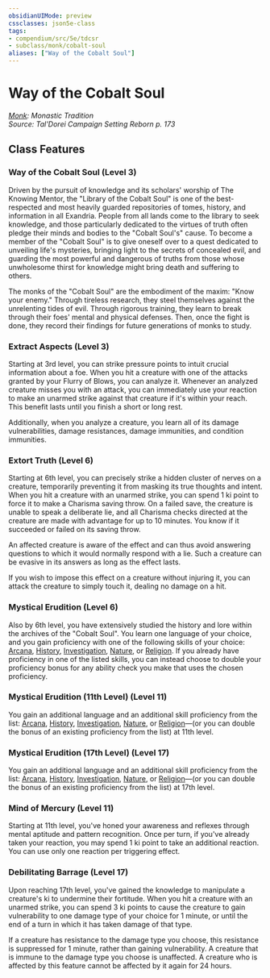 ```yaml
---
obsidianUIMode: preview
cssclasses: json5e-class
tags:
- compendium/src/5e/tdcsr
- subclass/monk/cobalt-soul
aliases: ["Way of the Cobalt Soul"]
---
```

# Way of the Cobalt Soul
*[Monk](TTRPG/Source%20Material/Mechanics/classes/Monk/Monk.md): Monastic Tradition*  
*Source: Tal'Dorei Campaign Setting Reborn p. 173*  


## Class Features

### Way of the Cobalt Soul (Level 3)

Driven by the pursuit of knowledge and its scholars' worship of The Knowing Mentor, the "Library of the Cobalt Soul" is one of the best-respected and most heavily guarded repositories of tomes, history, and information in all Exandria. People from all lands come to the library to seek knowledge, and those particularly dedicated to the virtues of truth often pledge their minds and bodies to the "Cobalt Soul's" cause. To become a member of the "Cobalt Soul" is to give oneself over to a quest dedicated to unveiling life's mysteries, bringing light to the secrets of concealed evil, and guarding the most powerful and dangerous of truths from those whose unwholesome thirst for knowledge might bring death and suffering to others.

The monks of the "Cobalt Soul" are the embodiment of the maxim: "Know your enemy." Through tireless research, they steel themselves against the unrelenting tides of evil. Through rigorous training, they learn to break through their foes' mental and physical defenses. Then, once the fight is done, they record their findings for future generations of monks to study.

### Extract Aspects (Level 3)

Starting at 3rd level, you can strike pressure points to intuit crucial information about a foe. When you hit a creature with one of the attacks granted by your Flurry of Blows, you can analyze it. Whenever an analyzed creature misses you with an attack, you can immediately use your reaction to make an unarmed strike against that creature if it's within your reach. This benefit lasts until you finish a short or long rest.

Additionally, when you analyze a creature, you learn all of its damage vulnerabilities, damage resistances, damage immunities, and condition immunities.

### Extort Truth (Level 6)

Starting at 6th level, you can precisely strike a hidden cluster of nerves on a creature, temporarily preventing it from masking its true thoughts and intent. When you hit a creature with an unarmed strike, you can spend 1 ki point to force it to make a Charisma saving throw. On a failed save, the creature is unable to speak a deliberate lie, and all Charisma checks directed at the creature are made with advantage for up to 10 minutes. You know if it succeeded or failed on its saving throw.

An affected creature is aware of the effect and can thus avoid answering questions to which it would normally respond with a lie. Such a creature can be evasive in its answers as long as the effect lasts.

If you wish to impose this effect on a creature without injuring it, you can attack the creature to simply touch it, dealing no damage on a hit.

### Mystical Erudition (Level 6)

Also by 6th level, you have extensively studied the history and lore within the archives of the "Cobalt Soul". You learn one language of your choice, and you gain proficiency with one of the following skills of your choice: [Arcana](TTRPG/Source%20Material/Mechanics/Rules/skills.md#Arcana), [History](TTRPG/Source%20Material/Mechanics/Rules/skills.md#History), [Investigation](TTRPG/Source%20Material/Mechanics/Rules/skills.md#Investigation), [Nature](TTRPG/Source%20Material/Mechanics/Rules/skills.md#Nature), or [Religion](TTRPG/Source%20Material/Mechanics/Rules/skills.md#Religion). If you already have proficiency in one of the listed skills, you can instead choose to double your proficiency bonus for any ability check you make that uses the chosen proficiency.

### Mystical Erudition (11th Level) (Level 11)

You gain an additional language and an additional skill proficiency from the list: [Arcana](TTRPG/Source%20Material/Mechanics/Rules/skills.md#Arcana), [History](TTRPG/Source%20Material/Mechanics/Rules/skills.md#History), [Investigation](TTRPG/Source%20Material/Mechanics/Rules/skills.md#Investigation), [Nature](TTRPG/Source%20Material/Mechanics/Rules/skills.md#Nature), or [Religion](TTRPG/Source%20Material/Mechanics/Rules/skills.md#Religion)—(or you can double the bonus of an existing proficiency from the list) at 11th level.

### Mystical Erudition (17th Level) (Level 17)

You gain an additional language and an additional skill proficiency from the list: [Arcana](TTRPG/Source%20Material/Mechanics/Rules/skills.md#Arcana), [History](TTRPG/Source%20Material/Mechanics/Rules/skills.md#History), [Investigation](TTRPG/Source%20Material/Mechanics/Rules/skills.md#Investigation), [Nature](TTRPG/Source%20Material/Mechanics/Rules/skills.md#Nature), or [Religion](TTRPG/Source%20Material/Mechanics/Rules/skills.md#Religion)—(or you can double the bonus of an existing proficiency from the list) at 17th level.

### Mind of Mercury (Level 11)

Starting at 11th level, you've honed your awareness and reflexes through mental aptitude and pattern recognition. Once per turn, if you've already taken your reaction, you may spend 1 ki point to take an additional reaction. You can use only one reaction per triggering effect.

### Debilitating Barrage (Level 17)

Upon reaching 17th level, you've gained the knowledge to manipulate a creature's ki to undermine their fortitude. When you hit a creature with an unarmed strike, you can spend 3 ki points to cause the creature to gain vulnerability to one damage type of your choice for 1 minute, or until the end of a turn in which it has taken damage of that type.

If a creature has resistance to the damage type you choose, this resistance is suppressed for 1 minute, rather than gaining vulnerability. A creature that is immune to the damage type you choose is unaffected. A creature who is affected by this feature cannot be affected by it again for 24 hours.